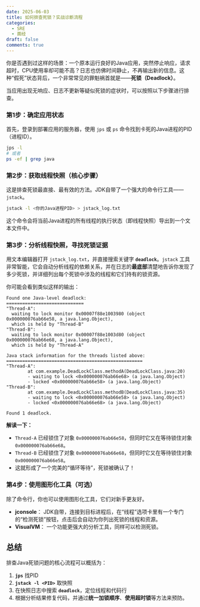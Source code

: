 ```yaml
---
date: 2025-06-03
title: 如何排查死锁？实战诊断流程
categories:
  - SRE
  - 面经
draft: false
comments: true
---
```

你是否遇到过这样的场景：一个原本运行良好的Java应用，突然停止响应，请求超时，CPU使用率却可能不高？日志也仿佛时间静止，不再输出新的信息。这种“假死”状态背后，一个非常常见的罪魁祸首就是——**死锁（Deadlock）**。
<!-- more -->

当应用出现无响应、日志不更新等疑似死锁的症状时，可以按照以下步骤进行排查。

### **第1步：确定应用状态**

首先，登录到部署应用的服务器，使用 `jps` 或 `ps` 命令找到卡死的Java进程的PID（进程ID）。
```bash
jps -l
# 或者
ps -ef | grep java
```

### **第2步：获取线程快照（核心步骤）**

这是排查死锁最直接、最有效的方法。JDK自带了一个强大的命令行工具——`jstack`。

```bash
jstack -l <你的Java进程PID> > jstack_log.txt
```
这个命令会将当前Java进程的所有线程的执行状态（即线程快照）导出到一个文本文件中。

### **第3步：分析线程快照，寻找死锁证据**

用文本编辑器打开 `jstack_log.txt`，并直接搜索关键字 **`deadlock`**。`jstack` 工具非常智能，它会自动分析线程的依赖关系，并在日志的**最底部**清楚地告诉你发现了多少死锁，并详细列出每个死锁中涉及的线程和它们持有的锁资源。

你可能会看到类似这样的输出：

```
Found one Java-level deadlock:
=============================
"Thread-A":
  waiting to lock monitor 0x00007f88e1003980 (object 0x000000076ab66e58, a java.lang.Object),
  which is held by "Thread-B"
"Thread-B":
  waiting to lock monitor 0x00007f88e1003d80 (object 0x000000076ab66e68, a java.lang.Object),
  which is held by "Thread-A"

Java stack information for the threads listed above:
===================================================
"Thread-A":
        at com.example.DeadLockClass.methodA(DeadLockClass.java:20)
        - waiting to lock <0x000000076ab66e68> (a java.lang.Object)
        - locked <0x000000076ab66e58> (a java.lang.Object)
"Thread-B":
        at com.example.DeadLockClass.methodB(DeadLockClass.java:35)
        - waiting to lock <0x000000076ab66e58> (a java.lang.Object)
        - locked <0x000000076ab66e68> (a java.lang.Object)

Found 1 deadlock.
```

**解读一下：**

*   `Thread-A` 已经锁住了对象 `0x000000076ab66e58`，但同时它又在等待锁住对象 `0x000000076ab66e68`。
*   `Thread-B` 已经锁住了对象 `0x000000076ab66e68`，但同时它又在等待锁住对象 `0x000000076ab66e58`。
*   这就形成了一个完美的“循环等待”，死锁被确认了！


### **第4步：使用图形化工具（可选）**

除了命令行，你也可以使用图形化工具，它们对新手更友好。

*   **jconsole**： JDK自带，连接到目标进程后，在“线程”选项卡里有一个专门的“检测死锁”按钮，点击后会自动为你列出死锁的线程和资源。
*   **VisualVM**： 一个功能更强大的分析工具，同样可以检测死锁。

## **总结**

排查Java死锁问题的核心流程可以概括为：

1.  **`jps`** 找PID
2.  **`jstack -l <PID>`** 取快照
3.  在快照日志中搜索 **`deadlock`**，定位线程和代码行
4.  根据分析结果修复代码，并通过**统一加锁顺序**、**使用超时锁**等方法来预防。